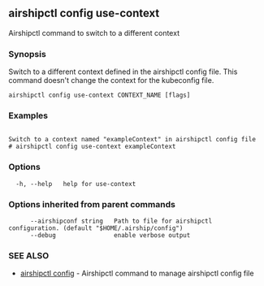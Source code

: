 ## airshipctl config use-context

Airshipctl command to switch to a different context

### Synopsis

Switch to a different context defined in the airshipctl config file.
This command doesn't change the context for the kubeconfig file.


```
airshipctl config use-context CONTEXT_NAME [flags]
```

### Examples

```

Switch to a context named "exampleContext" in airshipctl config file
# airshipctl config use-context exampleContext

```

### Options

```
  -h, --help   help for use-context
```

### Options inherited from parent commands

```
      --airshipconf string   Path to file for airshipctl configuration. (default "$HOME/.airship/config")
      --debug                enable verbose output
```

### SEE ALSO

* [airshipctl config](airshipctl_config.md)	 - Airshipctl command to manage airshipctl config file


